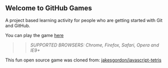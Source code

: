 ## Welcome to GitHub Games

A project based learning activity for people who are getting started with Git and GitHub.

You can play the game [here](https://AshleyKalcic.github.io/github-games/)

>> _*SUPPORTED BROWSERS*: Chrome, Firefox, Safari, Opera and IE9+_

This fun open source game was cloned from: [jakesgordon/javascript-tetris](https://github.com/jakesgordon/javascript-tetris)
